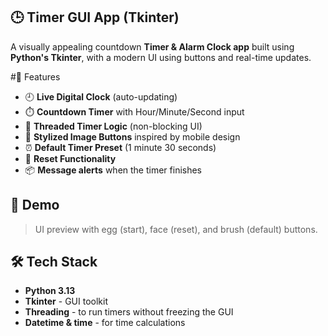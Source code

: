 ## 🕒 Timer GUI App (Tkinter)

A visually appealing countdown **Timer & Alarm Clock app** built using **Python's Tkinter**, with a modern UI using buttons and real-time updates.



#🚀 Features

- 🕘 **Live Digital Clock** (auto-updating)
- ⏱️ **Countdown Timer** with Hour/Minute/Second input
- 🧠 **Threaded Timer Logic** (non-blocking UI)
- 🎨 **Stylized Image Buttons** inspired by mobile design
- ⏰ **Default Timer Preset** (1 minute 30 seconds)
- 🔁 **Reset Functionality**
- 📦 **Message alerts** when the timer finishes



## 📸 Demo

> UI preview with egg (start), face (reset), and brush (default) buttons.



## 🛠️ Tech Stack

- **Python 3.13**
- **Tkinter** - GUI toolkit
- **Threading** - to run timers without freezing the GUI
- **Datetime & time** - for time calculations




